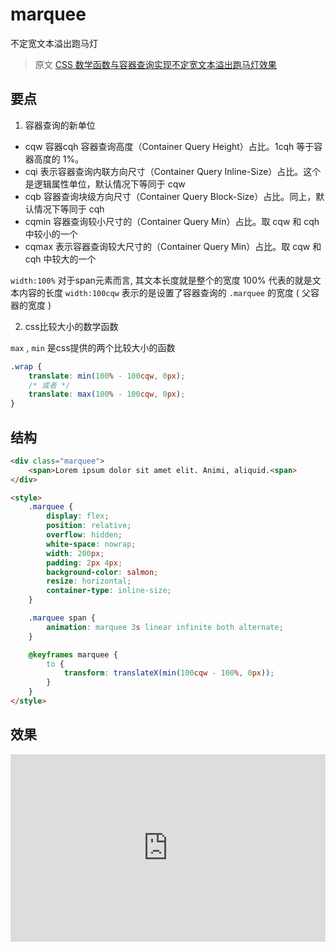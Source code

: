 # marquee 

不定宽文本溢出跑马灯

> 原文 [CSS 数学函数与容器查询实现不定宽文本溢出跑马灯效果](https://juejin.cn/post/7205604505646465081)

## 要点

1. 容器查询的新单位

* cqw 容器cqh 容器查询高度（Container Query Height）占比。1cqh 等于容器高度的 1%。
* cqi 表示容器查询内联方向尺寸（Container Query Inline-Size）占比。这个是逻辑属性单位，默认情况下等同于 cqw
* cqb 容器查询块级方向尺寸（Container Query Block-Size）占比。同上，默认情况下等同于 cqh
* cqmin 容器查询较小尺寸的（Container Query Min）占比。取 cqw 和 cqh 中较小的一个
* cqmax 表示容器查询较大尺寸的（Container Query Min）占比。取 cqw 和 cqh 中较大的一个

`width:100%` 对于span元素而言, 其文本长度就是整个的宽度 100% 代表的就是文本内容的长度
`width:100cqw` 表示的是设置了容器查询的 `.marquee` 的宽度 ( 父容器的宽度 )

2. css比较大小的数学函数

`max` , `min` 是css提供的两个比较大小的函数

```css
.wrap {
    translate: min(100% - 100cqw, 0px);
    /* 或者 */
    translate: max(100% - 100cqw, 0px);
}
```

## 结构

```html
<div class="marquee">
    <span>Lorem ipsum dolor sit amet elit. Animi, aliquid.<span>
</div>

<style>
    .marquee {
        display: flex;
        position: relative;
        overflow: hidden;
        white-space: nowrap;
        width: 200px;
        padding: 2px 4px;
        background-color: salmon;
        resize: horizontal;
        container-type: inline-size;
    }

    .marquee span {
        animation: marquee 3s linear infinite both alternate;
    }

    @keyframes marquee {
        to {
            transform: translateX(min(100cqw - 100%, 0px));
        }
    }
</style>
```

## 效果

<iframe height="300" style="width: 100%; " scrolling="no" title="Pure CSS Marquee" src="https://codepen.io/wheatup/embed/ZEMGaKw?default-tab=html%2Cresult" frameborder="no" loading="lazy" allowtransparency="true" allowfullscreen="true">
  See the Pen <a href="https://codepen.io/wheatup/pen/ZEMGaKw">
  Pure CSS Marquee</a> by wheatup (<a href="https://codepen.io/wheatup">@wheatup</a>)
  on <a href="https://codepen.io">CodePen</a>.
</iframe>
